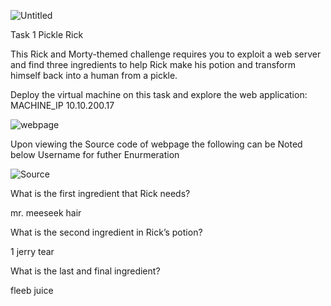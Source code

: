 ![Untitled](https://github.com/Mornayvw/Mornayvw/assets/150259756/926e795b-90cf-4563-ac3f-10a9c0c8e025)

Task 1  Pickle Rick

This Rick and Morty-themed challenge requires you to exploit a web server and find three ingredients to help Rick make his potion and transform himself back into a human from a pickle.

Deploy the virtual machine on this task and explore the web application: MACHINE_IP 10.10.200.17

![webpage](https://github.com/Mornayvw/Mornayvw/assets/150259756/5dabe443-c689-4628-9f20-41d1a01f5af9)

Upon viewing the Source code of webpage the following can be Noted below Username for futher Enurmeration 

![Source](https://github.com/Mornayvw/Mornayvw/assets/150259756/8e5da2ed-356d-43cf-82e0-e0c22743bbd9)

What is the first ingredient that Rick needs?

mr. meeseek hair

What is the second ingredient in Rick’s potion?

1 jerry tear

What is the last and final ingredient?

fleeb juice
